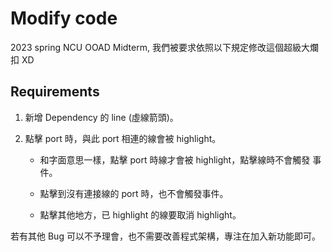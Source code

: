 # Modify code

2023 spring NCU OOAD Midterm, 我們被要求依照以下規定修改這個超級大爛扣 XD

## Requirements

1.  新增 Dependency 的 line (虛線箭頭)。
2.  點擊 port 時，與此 port 相連的線會被 highlight。

    - 和字面意思一樣，點擊 port 時線才會被 highlight，點擊線時不會觸發
      事件。

    - 點擊到沒有連接線的 port 時，也不會觸發事件。

    - 點擊其他地方，已 highlight 的線要取消 highlight。

若有其他 Bug 可以不予理會，也不需要改善程式架構，專注在加入新功能即可。
